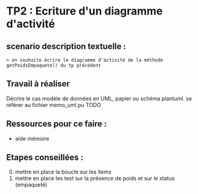 # TP2 : Ecriture d'un diagramme d'activité

## scenario description textuelle :


    > on souhaite écrire le diagramme d'activité de la méthode getPoidsEmpaquete() du tp précédent

## Travail à réaliser

Décrire le cas modèle de données en UML, papier ou schéma plantuml. se référer au fichier memo_uml.pu TODO

## Ressources pour ce faire :

* aide mémoire

## Etapes conseillées :

0. mettre en place la boucle sur les items
1. mettre en place les test sur la présence de poids et sur le status (empaqueté)

